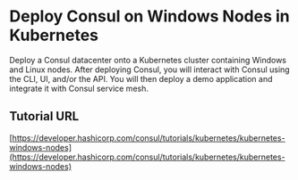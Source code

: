# Deploy Consul on Windows Nodes in Kubernetes

Deploy a Consul datacenter onto a Kubernetes cluster containing Windows and Linux nodes. After deploying Consul, you will interact with Consul using the CLI, UI, and/or the API. You will then deploy a demo application and integrate it with Consul service mesh.

## Tutorial URL

[https://developer.hashicorp.com/consul/tutorials/kubernetes/kubernetes-windows-nodes](https://developer.hashicorp.com/consul/tutorials/kubernetes/kubernetes-windows-nodes)